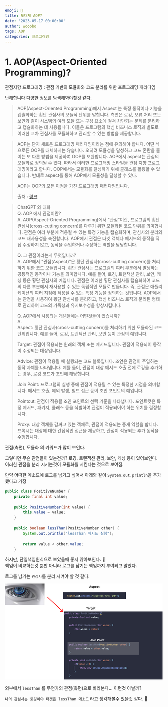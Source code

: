 ```yaml
---
emoji: 🔮
title: 도대체 AOP?
date: '2023-05-17 00:00:00'
author: wooobo
tags: AOP
categories: 프로그래밍
---
```


# 1. AOP(Aspect-Oriented Programming)?

관점지향 프로그래밍 : 관점 기반의 모듈화와 코드 분리를 위한 프로그래밍 패러다임

난해합니다 다양한 정보를 탐색해봐야할것 같다.

> AOP(Aspect-Oriented Programming)에서 Aspect 는 특정 동작이나 기능을 캡슐화하는 횡단 관심사의 모듈식 단위를 말합니다. 
> 측면은 로깅, 오류 처리 또는 보안과 같이 시스템의 여러 모듈 또는 구성 요소에 걸쳐 차단되는 문제를 분리하고 캡슐화하는 데 사용됩니다. 
> 이들은 프로그램의 핵심 비즈니스 로직과 별도로 이러한 교차 관심사를 모듈화하고 관리할 수 있는 방법을 제공합니다.

> AOP는 단지 새로운 프로그래밍 패러다임이라는 점에 유의해야 합니다. 어떤 식으로든 OOP를 대체하지는 않습니다. 오히려 모듈성을 달성하고 코드 혼란을 줄이는 또 다른 방법을 제공하여 OOP를 보완합니다.
> AOP에서 aspect는 관심의 모듈화로 정의될 수 있다. 따라서 이러한 프로그래밍 스타일을 관점 지향 프로그래밍이라고 합니다. 
> OOP에서는 모듈화를 달성하기 위해 클래스를 활용할 수 있습니다. 반대로 aspect를 통해 AOP에서 모듈성을 달성할 수 있다.
> 
> AOP는 OOP의 모든 이점을 가진 프로그래밍 패러다임입니다.  
> 
> 출처 : [링크](https://www.infoworld.com/article/3040557/my-two-cents-on-aspect-oriented-programming.html)


> ChatGPT 와 대화  
> Q. AOP 에서 관점이란?  
> A. AOP(Aspect-Oriented Programming)에서 "관점"이란, 프로그램의 횡단 관심사(cross-cutting concern)를 다루기 위한 모듈화된 코드 단위를 의미합니다.
> 관점은 여러 부분에 적용될 수 있는 특정 기능을 캡슐화하며, 관심사의 분리와 코드 재사용성을 촉진합니다.
> AOP에서 관점은 타겟 객체나 메서드의 동작을 직접 수정하지 않고, 동작을 주입하거나 수정하는 역할을 담당합니다.
> 
> Q. 그 관점이라는게 무엇입니까?  
> A. AOP에서 "관점(Aspect)"은 횡단 관심사(cross-cutting concern)를 처리하기 위한 코드 모듈입니다. 
> 횡단 관심사는 프로그램의 여러 부분에서 발생하는 공통적인 동작이나 기능을 의미합니다. 예를 들어, 로깅, 트랜잭션 관리, 보안, 캐싱 등은 횡단 관심사의 예입니다.
> 관점은 이러한 횡단 관심사를 캡슐화하여 코드의 다른 부분에서 재사용할 수 있는 독립적인 모듈로 만듭니다.
> 즉, 관점은 애플리케이션의 여러 지점에 적용될 수 있는 특정 기능을 정의하는 것입니다. 
> AOP에서는 관점을 사용하여 횡단 관심사를 분리하고, 핵심 비즈니스 로직과 분리된 형태로 관리하여 코드의 가독성과 유지보수성을 향상시킵니다.  
>  
> Q. AOP에서 사용되는 개념들에는 어떤것들이 있습니까?  
> A.   
> Aspect: 횡단 관심사(cross-cutting concern)를 처리하기 위한 모듈화된 코드 단위입니다. 예를 들어, 로깅, 트랜잭션 관리, 보안 등이 관점의 예입니다.
>
> Target: 관점이 적용되는 원래의 객체 또는 메서드입니다. 관점이 적용되어 동작이 수정되는 대상입니다.
>
> Advice: 관점이 적용될 때 실행되는 코드 블록입니다. 조언은 관점이 주입하는 동작 자체를 나타냅니다. 예를 들어, 관점이 대상 메서드 호출 전에 로깅을 추가하는 경우, 로깅 코드가 조언에 해당합니다.
>
> Join Point: 프로그램의 실행 중에 관점이 적용될 수 있는 특정한 지점을 의미합니다. 메서드 호출, 예외 발생, 필드 접근 등이 조인 포인트의 예입니다.
>
> Pointcut: 관점이 적용될 조인 포인트의 선택 기준을 나타냅니다. 포인트컷은 특정 메서드, 패키지, 클래스 등을 식별하여 관점이 적용되어야 하는 위치를 결정합니다.
> 
> Proxy: 대상 객체를 감싸고 있는 객체로, 관점이 적용되는 중개 역할을 합니다. 프록시는 대상에 대한 간접적인 접근을 제공하고, 관점이 적용되는 추가 동작을 수행합니다.

관점(측면), 모듈화 의 키워드가 많이 보인다.  

그렇다면 무슨 관점들이 있는건까?
로깅, 트랜잭션 관리, 보안, 캐싱 등이 있어보인다.
이러한 관점을 분리 시키는것이 모듈화를 시킨다는 것으로 보여짐.

만약 어떠한 메소드에 로그를 남기고 싶어서 아래와 같이 `System.out.println`을 추가 했다고 가정

```java
public class PositiveNumber {
    private final int value;

    public PositiveNumber(int value) {
        this.value = value;
    }

    public boolean lessThan(PositiveNumber other) {
        System.out.println("lessThan 메서드 실행");

        return value < other.value;
    }
```

하지만, 단일책임원칙으로 보았을때 좋지 않아보인다. 🤔   
책임이 비교하는것 뿐만 아니라 로그를 남기는 책임까지 부여되고 말았다.  

로그를 남기는 `관심사`를 분리 시켜야 할 것 같다. 


<p><img src="/assets/images/aspect_01.png" alt="aspect_01.png" /></p>

외부에서 `lessThan` 를 무언가의 관점(측면)으로 바라본다... 이런것 아닐까?  

`나의 관심사는 로깅이야 타겟은 lessThan 메소드` 라고 생각해볼수 있을것 같다. 🧐  
